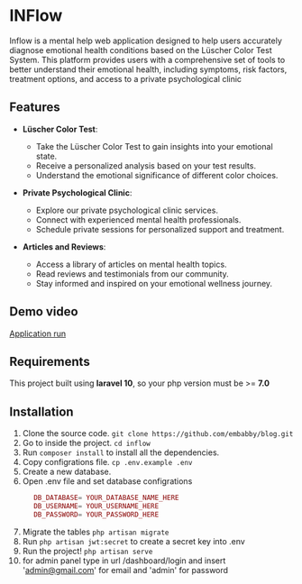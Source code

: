 # INFlow
Inflow is a mental help  web application designed to help users accurately diagnose emotional health conditions based on the Lüscher Color Test System. This platform provides users with a comprehensive set of tools to better understand their emotional health, including symptoms, risk factors, treatment options, and access to a private psychological clinic

## Features

- **Lüscher Color Test**:
  - Take the Lüscher Color Test to gain insights into your emotional state.
  - Receive a personalized analysis based on your test results.
  - Understand the emotional significance of different color choices.

- **Private Psychological Clinic**:
  - Explore our private psychological clinic services.
  - Connect with experienced mental health professionals.
  - Schedule private sessions for personalized support and treatment.

- **Articles and Reviews**:
  - Access a library of articles on mental health topics.
  - Read reviews and testimonials from our community.
  - Stay informed and inspired on your emotional wellness journey.


## Demo video
[Application run](https://drive.google.com/drive/folders/1yNsxK4bdHYgR89D0iCiU8PA7DVjxHqFo)


## Requirements
This project built using **laravel 10**, so your php version must be >= **7.0**

## Installation
1. Clone the source code. `git clone https://github.com/embabby/blog.git`
2. Go to inside the project. `cd inflow`
3. Run `composer install` to install all the dependencies.
4. Copy configrations file. `cp .env.example .env`
5. Create a new database.
6. Open .env file and set database configrations
```php
      DB_DATABASE= YOUR_DATABASE_NAME_HERE
      DB_USERNAME= YOUR_USERNAME_HERE
      DB_PASSWORD= YOUR_PASSWORD_HERE
```
7. Migrate the tables `php artisan migrate`
8. Run `php artisan jwt:secret` to create a secret key into .env
9. Run the project! `php artisan serve`
10. for admin panel type in url /dashboard/login and insert 'admin@gmail.com' for email and 'admin' for password


